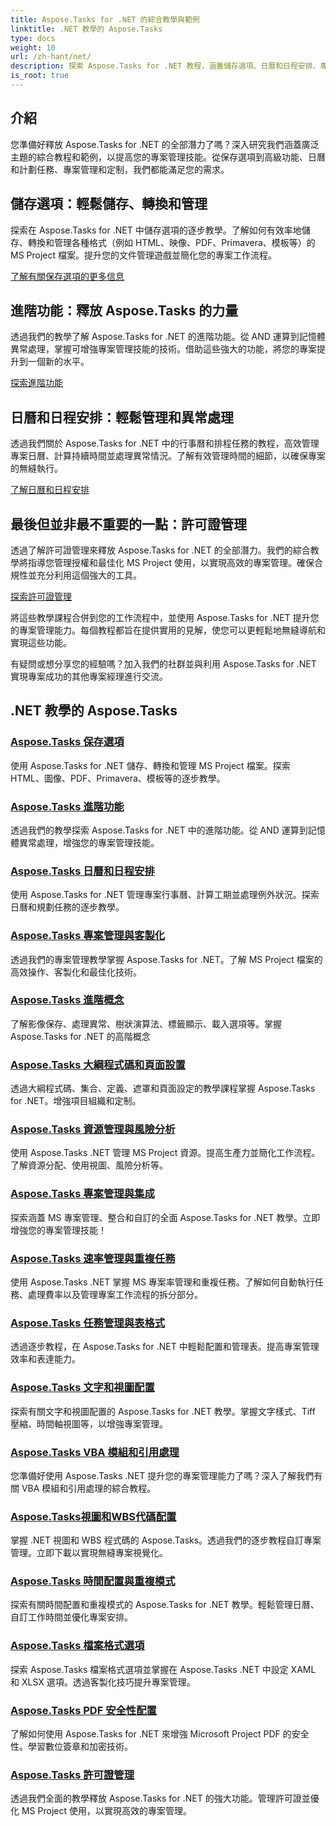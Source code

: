 ```yaml
---
title: Aspose.Tasks for .NET 的綜合教學與範例
linktitle: .NET 教學的 Aspose.Tasks
type: docs
weight: 10
url: /zh-hant/net/
description: 探索 Aspose.Tasks for .NET 教程，涵蓋儲存選項、日曆和日程安排、專案管理等。提升您的專案管理技能。
is_root: true
---
```

## 介紹

您準備好釋放 Aspose.Tasks for .NET 的全部潛力了嗎？深入研究我們涵蓋廣泛主題的綜合教程和範例，以提高您的專案管理技能。從保存選項到高級功能、日曆和計劃任務、專案管理和定制，我們都能滿足您的需求。

## 儲存選項：輕鬆儲存、轉換和管理 
探索在 Aspose.Tasks for .NET 中儲存選項的逐步教學。了解如何有效率地儲存、轉換和管理各種格式（例如 HTML、映像、PDF、Primavera、模板等）的 MS Project 檔案。提升您的文件管理遊戲並簡化您的專案工作流程。

[了解有關保存選項的更多信息](./saving-options/)

##  進階功能：釋放 Aspose.Tasks 的力量 
透過我們的教學了解 Aspose.Tasks for .NET 的進階功能。從 AND 運算到記憶體異常處理，掌握可增強專案管理技能的技術。借助這些強大的功能，將您的專案提升到一個新的水平。

[探索進階功能](./advanced-features/)

##  日曆和日程安排：輕鬆管理和異常處理 
透過我們關於 Aspose.Tasks for .NET 中的行事曆和排程任務的教程，高效管理專案日曆、計算持續時間並處理異常情況。了解有效管理時間的細節，以確保專案的無縫執行。

[了解日曆和日程安排](./calendar-scheduling/)


##  最後但並非最不重要的一點：許可證管理 
透過了解許可證管理來釋放 Aspose.Tasks for .NET 的全部潛力。我們的綜合教學將指導您管理授權和最佳化 MS Project 使用，以實現高效的專案管理。確保合規性並充分利用這個強大的工具。

[探索許可證管理](./license-management/)


將這些教學課程合併到您的工作流程中，並使用 Aspose.Tasks for .NET 提升您的專案管理能力。每個教程都旨在提供實用的見解，使您可以更輕鬆地無縫導航和實現這些功能。

有疑問或想分享您的經驗嗎？加入我們的社群並與利用 Aspose.Tasks for .NET 實現專案成功的其他專案經理進行交流。

## .NET 教學的 Aspose.Tasks
### [Aspose.Tasks 保存選項](./saving-options/)
使用 Aspose.Tasks for .NET 儲存、轉換和管理 MS Project 檔案。探索 HTML、圖像、PDF、Primavera、模板等的逐步教學。
### [Aspose.Tasks 進階功能](./advanced-features/)
透過我們的教學探索 Aspose.Tasks for .NET 中的進階功能。從 AND 運算到記憶體異常處理，增強您的專案管理技能。
### [Aspose.Tasks 日曆和日程安排](./calendar-scheduling/)
使用 Aspose.Tasks for .NET 管理專案行事曆、計算工期並處理例外狀況。探索日曆和規劃任務的逐步教學。
### [Aspose.Tasks 專案管理與客製化](./tasks-project-management/)
透過我們的專案管理教學掌握 Aspose.Tasks for .NET。了解 MS Project 檔案的高效操作、客製化和最佳化技術。
### [Aspose.Tasks 進階概念](./advanced-concepts/)
了解影像保存、處理異常、樹狀演算法、標籤顯示、載入選項等。掌握 Aspose.Tasks for .NET 的高階概念
### [Aspose.Tasks 大綱程式碼和頁面設置](./outline-code-page-settings/)
透過大綱程式碼、集合、定義、遮罩和頁面設定的教學課程掌握 Aspose.Tasks for .NET。增強項目組織和定制。
### [Aspose.Tasks 資源管理與風險分析](./resource-risk-analysis/)
使用 Aspose.Tasks .NET 管理 MS Project 資源。提高生產力並簡化工作流程。了解資源分配、使用視圖、風險分析等。
### [Aspose.Tasks 專案管理與集成](./project-management-integration/)
探索涵蓋 MS 專案管理、整合和自訂的全面 Aspose.Tasks for .NET 教學。立即增強您的專案管理技能！
### [Aspose.Tasks 速率管理與重複任務](./rate-recurring-tasks/)
使用 Aspose.Tasks .NET 掌握 MS 專案率管理和重複任務。了解如何自動執行任務、處理費率以及管理專案工作流程的拆分部分。
### [Aspose.Tasks 任務管理與表格式](./task-table-management/)
透過逐步教程，在 Aspose.Tasks for .NET 中輕鬆配置和管理表。提高專案管理效率和表達能力。
### [Aspose.Tasks 文字和視圖配置](./text-view-configuration/)
探索有關文字和視圖配置的 Aspose.Tasks for .NET 教學。掌握文字樣式、Tiff 壓縮、時間軸視圖等，以增強專案管理。
### [Aspose.Tasks VBA 模組和引用處理](./vba-module-reference/)
您準備好使用 Aspose.Tasks .NET 提升您的專案管理能力了嗎？深入了解我們有關 VBA 模組和引用處理的綜合教程。
### [Aspose.Tasks視圖和WBS代碼配置](./view-wbs-code-configuration/)
掌握 .NET 視圖和 WBS 程式碼的 Aspose.Tasks。透過我們的逐步教程自訂專案管理。立即下載以實現無縫專案視覺化。
### [Aspose.Tasks 時間配置與重複模式](./time-recurrence-configuration/)
探索有關時間配置和重複模式的 Aspose.Tasks for .NET 教學。輕鬆管理日曆、自訂工作時間並優化專案安排。
### [Aspose.Tasks 檔案格式選項](./file-format-options/)
探索 Aspose.Tasks 檔案格式選項並掌握在 Aspose.Tasks .NET 中設定 XAML 和 XLSX 選項。透過客製化技巧提升專案管理。
### [Aspose.Tasks PDF 安全性配置](./pdf-security-configuration/)
了解如何使用 Aspose.Tasks for .NET 來增強 Microsoft Project PDF 的安全性。學習數位簽章和加密技術。
### [Aspose.Tasks 許可證管理](./license-management/)
透過我們全面的教學釋放 Aspose.Tasks for .NET 的強大功能。管理許可證並優化 MS Project 使用，以實現高效的專案管理。